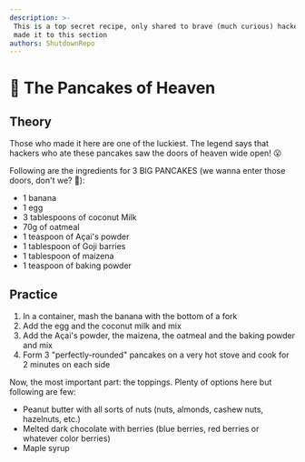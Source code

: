```yaml
---
description: >-
 This is a top secret recipe, only shared to brave (much curious) hackers that
 made it to this section
authors: ShutdownRepo
---
```


# 🥞 The Pancakes of Heaven

## Theory

Those who made it here are one of the luckiest. The legend says that hackers who ate these pancakes saw the doors of heaven wide open! :open_mouth:

Following are the ingredients for 3 BIG PANCAKES (we wanna enter those doors, don't we? :eyes:):

* 1 banana
* 1 egg
* 3 tablespoons of coconut Milk 
* 70g of oatmeal 
* 1 teaspoon of Açai's powder 
* 1 tablespoon of Goji barries 
* 1 tablespoon of maizena 
* 1 teaspoon of baking powder

## Practice

1. In a container, mash the banana with the bottom of a fork
2. Add the egg and the coconut milk and mix
3. Add the Açai's powder, the maizena, the oatmeal and the baking powder and mix
4. Form 3 "perfectly-rounded" pancakes on a very hot stove and cook for 2 minutes on each side

Now, the most important part: the toppings. Plenty of options here but following are few: 

* Peanut butter with all sorts of nuts (nuts, almonds, cashew nuts, hazelnuts, etc.)
* Melted dark chocolate with berries (blue berries, red berries or whatever color berries)
* Maple syrup